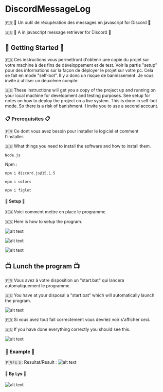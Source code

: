 # DiscordMessageLog

🇫🇷 🌷 Un outil de récupération des messages en javascript for Discord 🌷

🇺🇸 🌷 A in javascript message retriever for Discord 🌷

## 🌈 Getting Started 🌈

🇫🇷 Ces instructions vous permettront d'obtenir une copie du projet sur votre machine à des fins de développement et de test. Voir la partie "setup" pour des informations sur la façon de déployer le projet sur votre pc.
Cela se fait en mode "self-bot". Il y a donc un risque de bannissement. Je vous invite à utiliser un deuxième compte. 

🇺🇸 These instructions will get you a copy of the project up and running on your local machine for development and testing purposes. See setup for notes on how to deploy the project on a live system.
This is done in self-bot mode. So there is a risk of banishment. I invite you to use a second account. 

### 📋 Prerequisites 📋 

🇫🇷 Ce dont vous avez besoin pour installer le logiciel et comment l'installer.

🇺🇸 What things you need to install the software and how to install them.

```
Node.js 
```
Npm : 
```
npm i discord.js@15.1.5
```
```
npm i colors
```
```
npm i figlet
```

#### 🚀 Setup 🚀

🇫🇷 Voici comment mettre en place le programme.

🇺🇸 Here is how to setup the program.

![alt text](https://cdn.discordapp.com/attachments/727474203804041288/734452895445155920/REGRGR.PNG)

![alt text](https://cdn.discordapp.com/attachments/727474203804041288/734453728891109486/unknown.png)

![alt text](https://cdn.discordapp.com/attachments/727474203804041288/734452585037168680/dzrfe.png)


## 📺 Lunch the program 📺

🇫🇷 Vous avez à votre disposition un "start.bat" qui lancera automatiquement le programme. 

🇺🇸 You have at your disposal a "start.bat" which will automatically launch the program. 

![alt text](https://cdn.discordapp.com/attachments/688355222304587791/733684772101947432/eftht.PNG)

🇫🇷 Si vous avez tout fait correctement vous devriez voir s'afficher ceci.

🇺🇸 If you have done everything correctly you should see this.

![alt text](https://cdn.discordapp.com/attachments/727474203804041288/734454808685314098/unknown.png)

### 🍨 Example 🍨

🇫🇷/🇺🇸: Resultat/Result : ![alt text](https://cdn.discordapp.com/attachments/688355222304587791/733688583528906772/Test.png)

#### 🌸 By Lys 🌸
![alt text](https://cdn.discordapp.com/avatars/655860167442694145/a_a4edf405908012410df4a5ae498580eb.gif?size=4096)
